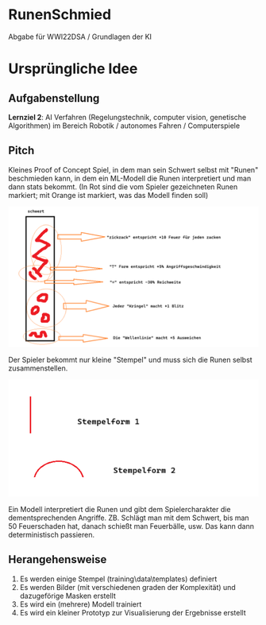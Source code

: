 # RunenSchmied

Abgabe für WWI22DSA / Grundlagen der KI 

# Ursprüngliche Idee

## Aufgabenstellung

__Lernziel 2__: AI Verfahren (Regelungstechnik, computer vision, genetische Algorithmen) im Bereich Robotik / autonomes Fahren / Computerspiele

## Pitch

Kleines Proof of Concept Spiel, in dem man sein Schwert selbst mit "Runen" beschmieden kann, in dem ein ML-Modell die Runen interpretiert und man dann stats bekommt. (In Rot sind die vom Spieler gezeichneten Runen markiert; mit Orange ist markiert, was das Modell finden soll)

![visual concept](etc/documentation_images/pitch1.png)

Der Spieler bekommt nur kleine "Stempel" und muss sich die Runen selbst zusammenstellen.

![Stempel](etc/documentation_images/pitch2.png)

Ein Modell interpretiert die Runen und gibt dem Spielercharakter die dementsprechenden Angriffe. ZB. Schlägt man mit dem Schwert, bis man 50 Feuerschaden hat, danach schießt man Feuerbälle, usw. Das kann dann deterministisch passieren.

## Herangehensweise

1) Es werden einige Stempel (training\data\templates) definiert
1) Es werden Bilder (mit verschiedenen graden der Komplexität) und dazugeförige Masken erstellt
1) Es wird ein (mehrere) Modell trainiert
1) Es wird ein kleiner Prototyp zur Visualisierung der Ergebnisse erstellt
